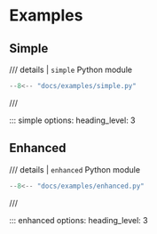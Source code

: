 # Examples

## Simple


/// details | `simple` Python module

```python
--8<-- "docs/examples/simple.py"
```

///

::: simple
    options:
        heading_level: 3

## Enhanced

/// details | `enhanced` Python module

```python
--8<-- "docs/examples/enhanced.py"
```

///

::: enhanced
    options:
        heading_level: 3
